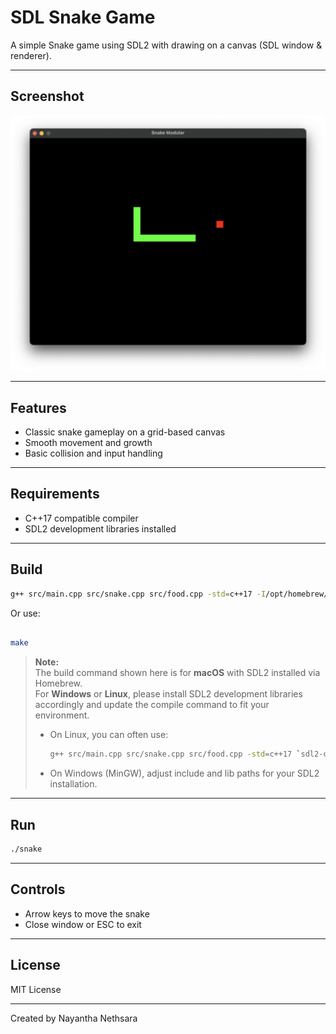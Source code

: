 # SDL Snake Game

A simple Snake game using SDL2 with drawing on a canvas (SDL window & renderer).

---

## Screenshot

![Game Screenshot](screenshots/snake.png)

---

## Features

- Classic snake gameplay on a grid-based canvas
- Smooth movement and growth
- Basic collision and input handling

---

## Requirements

- C++17 compatible compiler
- SDL2 development libraries installed

---

## Build

```bash
g++ src/main.cpp src/snake.cpp src/food.cpp -std=c++17 -I/opt/homebrew/include -L/opt/homebrew/lib -lSDL2 -o snake
```

Or use:

```bash

make
```

> **Note:**  
> The build command shown here is for **macOS** with SDL2 installed via Homebrew.  
> For **Windows** or **Linux**, please install SDL2 development libraries accordingly and update the compile command to fit your environment.
>
> - On Linux, you can often use:
>   ```bash
>   g++ src/main.cpp src/snake.cpp src/food.cpp -std=c++17 `sdl2-config --cflags --libs` -o snake
>   ```
> - On Windows (MinGW), adjust include and lib paths for your SDL2 installation.

---

## Run

```bash
./snake
```

---

## Controls

- Arrow keys to move the snake
- Close window or ESC to exit

---

## License

MIT License

---

Created by Nayantha Nethsara
